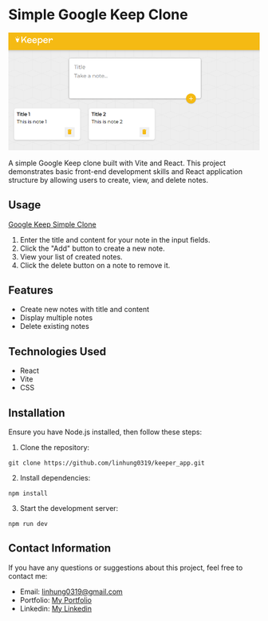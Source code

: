 ﻿# Simple Google Keep Clone

![image](./keeper.PNG)

A simple Google Keep clone built with Vite and React. This project demonstrates basic front-end development skills and React application structure by allowing users to create, view, and delete notes.

## Usage

[Google Keep Simple Clone](https://linhung0319-keeper-app.vercel.app/)

1. Enter the title and content for your note in the input fields.
2. Click the "Add" button to create a new note.
3. View your list of created notes.
4. Click the delete button on a note to remove it.

## Features

- Create new notes with title and content
- Display multiple notes
- Delete existing notes

## Technologies Used

- React
- Vite
- CSS

## Installation

Ensure you have Node.js installed, then follow these steps:

1. Clone the repository:

```
git clone https://github.com/linhung0319/keeper_app.git
```

2. Install dependencies:

```
npm install
```

3. Start the development server:

```
npm run dev
```

## Contact Information
If you have any questions or suggestions about this project, feel free to contact me:
- Email: linhung0319@gmail.com
- Portfolio: [My Portfolio](https://linhung0319.vercel.app/)
- Linkedin: [My Linkedin](https://www.linkedin.com/in/hung-lin/)

